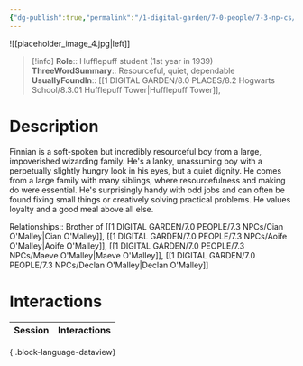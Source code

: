 ```yaml
---
{"dg-publish":true,"permalink":"/1-digital-garden/7-0-people/7-3-np-cs/finnian-finn-o-malley/","tags":["#person","hogwarts","student","hufflepuff"]}
---
```


![[placeholder_image_4.jpg\|left]]
>[!info]
>**Role**:: Hufflepuff student (1st year in 1939)
>**ThreeWordSummary**:: Resourceful, quiet, dependable
>**UsuallyFoundIn**:: [[1 DIGITAL GARDEN/8.0 PLACES/8.2 Hogwarts School/8.3.01 Hufflepuff Tower\|Hufflepuff Tower]], 

# Description

Finnian is a soft-spoken but incredibly resourceful boy from a large, impoverished wizarding family. He's a lanky, unassuming boy with a perpetually slightly hungry look in his eyes, but a quiet dignity. He comes from a large family with many siblings, where resourcefulness and making do were essential. He's surprisingly handy with odd jobs and can often be found fixing small things or creatively solving practical problems. He values loyalty and a good meal above all else.

Relationships:: Brother of [[1 DIGITAL GARDEN/7.0 PEOPLE/7.3 NPCs/Cian O'Malley\|Cian O'Malley]], [[1 DIGITAL GARDEN/7.0 PEOPLE/7.3 NPCs/Aoife O'Malley\|Aoife O'Malley]], [[1 DIGITAL GARDEN/7.0 PEOPLE/7.3 NPCs/Maeve O'Malley\|Maeve O'Malley]], [[1 DIGITAL GARDEN/7.0 PEOPLE/7.3 NPCs/Declan O'Malley\|Declan O'Malley]]

# Interactions

| Session | Interactions |
| ------- | ------------ |

{ .block-language-dataview}